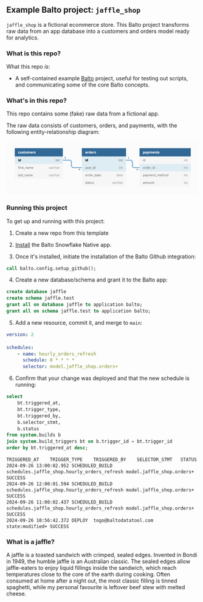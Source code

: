 ## Example Balto project: `jaffle_shop`

`jaffle_shop` is a fictional ecommerce store. This Balto project transforms raw data from an app database into a customers and orders model ready for analytics.

### What is this repo?
What this repo _is_:
- A self-contained example [Balto](https://github.com/balto-data/balto) project, useful for testing out scripts, and communicating some of the core Balto concepts.

### What's in this repo?
This repo contains some (fake) raw data from a fictional app.

The raw data consists of customers, orders, and payments, with the following entity-relationship diagram:

![Jaffle Shop ERD](/etc/jaffle_shop_erd.png)


### Running this project
To get up and running with this project:
1. Create a new repo from this template

2. [Install](https://baltodatatool.com/getting_started/) the Balto Snowflake Native app.

3. Once it's installed, initiate the installation of the Balto Github integration:
```sql
call balto.config.setup_github();
```

4. Create a new database/schema and grant it to the Balto app:
```sql
create database jaffle
create schema jaffle.test
grant all on database jaffle to application balto;
grant all on schema jaffle.test to application balto;
```

5. Add a new resource, commit it, and merge to `main`:
```yaml title="models/schedules.yml"
version: 2

schedules:
    - name: hourly_orders_refresh
      schedule: 0 * * * *
      selector: model.jaffle_shop.orders+
```

6. Confirm that your change was deployed and that the new schedule is running:

```sql
select
    bt.triggered_at,
    bt.trigger_type,
    bt.triggered_by,
    b.selector_stmt,
    b.status
from system.builds b
join system.build_triggers bt on b.trigger_id = bt.trigger_id
order by bt.triggered_at desc;
```

```tsv
TRIGGERED_AT	TRIGGER_TYPE	TRIGGERED_BY	SELECTOR_STMT	STATUS
2024-09-26 13:00:02.952	SCHEDULED_BUILD	schedules.jaffle_shop.hourly_orders_refresh	model.jaffle_shop.orders+	SUCCESS
2024-09-26 12:00:01.594	SCHEDULED_BUILD	schedules.jaffle_shop.hourly_orders_refresh	model.jaffle_shop.orders+	SUCCESS
2024-09-26 11:00:02.437	SCHEDULED_BUILD	schedules.jaffle_shop.hourly_orders_refresh	model.jaffle_shop.orders+	SUCCESS
2024-09-26 10:56:42.372	DEPLOY	togo@baltodatatool.com	state:modified+	SUCCESS
```

### What is a jaffle?
A jaffle is a toasted sandwich with crimped, sealed edges. Invented in Bondi in 1949, the humble jaffle is an Australian classic. The sealed edges allow jaffle-eaters to enjoy liquid fillings inside the sandwich, which reach temperatures close to the core of the earth during cooking. Often consumed at home after a night out, the most classic filling is tinned spaghetti, while my personal favourite is leftover beef stew with melted cheese.
